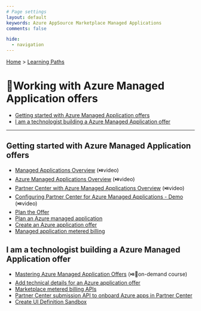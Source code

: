 ```yaml
---
# Page settings
layout: default
keywords: Azure AppSource Marketplace Managed Applications
comments: false

hide:
  - navigation
---
```


[Home](../index.md) > [Learning Paths](./index.md)

# 🚦Working with Azure Managed Application offers

<!-- no toc -->
- [Getting started with Azure Managed Application offers](#getting-started-with-azure-managed-application-offers)
- [I am a technologist building a Azure Managed Application offer](#i-am-a-technologist-building-a-azure-managed-application-offer)

---

## Getting started with Azure Managed Application offers

- [Managed Applications Overview](https://microsoft.github.io/Mastering-the-Marketplace/ama/#managed-applications-overview) (⏯️video)
- [Azure Managed Applications Overview](https://microsoft.github.io/Mastering-the-Marketplace/ama/#azure-managed-applications-overview) (⏯️video)
- [Partner Center with Azure Managed Applications Overview](https://microsoft.github.io/Mastering-the-Marketplace/ama/#partner-center-with-azure-managed-applications-overview) (⏯️video)
- [Configuring Partner Center for Azure Managed Applications - Demo](https://microsoft.github.io/Mastering-the-Marketplace/ama/#configuring-partner-center-for-azure-managed-applications-demo) (⏯️video)
- [Plan the Offer](https://docs.microsoft.com/azure/marketplace/plan-azure-application-offer)
- [Plan an Azure managed application](https://docs.microsoft.com/azure/marketplace/plan-azure-app-managed-app)
- [Create an Azure application offer](https://docs.microsoft.com/azure/marketplace/azure-app-offer-setup)
- [Managed application metered billing](https://docs.microsoft.com/azure/marketplace/azure-app-metered-billing)

## I am a technologist building a Azure Managed Application offer		
- [Mastering Azure Managed Application Offers](https://microsoft.github.io/Mastering-the-Marketplace/ama/) (⏯️🧪on-demand course)
- [Add technical details for an Azure application offer](https://docs.microsoft.com/azure/marketplace/azure-app-technical-configuration)
- [Marketplace metered billing APIs](https://docs.microsoft.com/azure/marketplace/marketplace-metering-service-apis)
- [Partner Center submission API to onboard Azure apps in Partner Center](https://docs.microsoft.com/azure/marketplace/azure-app-apis)
- [Create UI Definition Sandbox](https://portal.azure.com/?feature.customPortal=false#view/Microsoft_Azure_CreateUIDef/SandboxBlade)
